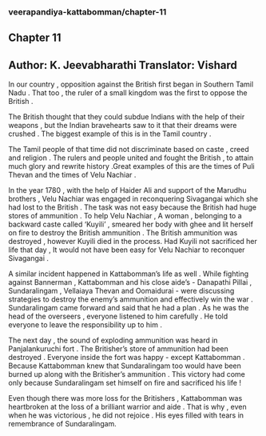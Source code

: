 ### veerapandiya-kattabomman/chapter-11
## Chapter 11
Author: K. Jeevabharathi
Translator: Vishard
---
In our country , opposition against the British first began in Southern Tamil Nadu . That too , the ruler of a small kingdom was the first to oppose the British . 

The British thought that they could subdue Indians with the help of their weapons , but the Indian bravehearts saw to it that their dreams were crushed . The biggest example of this is in the Tamil country .

The Tamil people of that time did not discriminate based on caste , creed and religion . The rulers and people united and fought the British , to attain much glory and rewrite history .Great examples of this are the  times of Puli Thevan and the times of Velu Nachiar .

In the year 1780 , with the help of Haider Ali and support of the Marudhu brothers , Velu Nachiar was engaged in reconquering Sivagangai which she had lost to the British . The task was not easy because the British had huge stores of ammunition . To help Velu Nachiar , A woman , belonging to a backward caste called ‘Kuyili’ , smeared her body with ghee and lit herself on fire to destroy the British ammunition . The British ammunition was destroyed , however Kuyili died in the process. Had Kuyili not sacrificed her life that day , It would not have been easy for Velu Nachiar to reconquer Sivagangai .

A similar incident happened in Kattabomman’s life as well . While fighting against Bannerman , Kattabomman and his close aide’s - Danapathi Pillai , Sundaralingam , Vellaiaya Thevan and Oomaidurai - were discussing strategies to destroy the enemy’s ammunition and effectively win the war . Sundaralingam came forward and said that he had a plan . As he was the head of the overseers , everyone listened to him carefully . He told everyone to leave the responsibility up to him .

The next day , the sound of exploding ammunition was heard in Panjalankuruchi fort . The Britisher’s store of ammunition had been destroyed . Everyone inside the fort was happy - except Kattabomman . Because Kattabomman knew that Sundaralingam too would have been burned up along with the Britisher’s ammunition . This victory had come only because Sundaralingam set himself on fire and sacrificed his life !

Even though there was more loss for the Britishers , Kattabomman was heartbroken at the loss of a brilliant warrior and aide  . That is why , even when he was victorious , he did not rejoice . His eyes filled with tears in remembrance of Sundaralingam.
